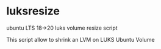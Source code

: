 # luksresize
ubuntu LTS 18->20 luks volume resize script

This script allow to shrink an LVM on LUKS Ubuntu Volume 
